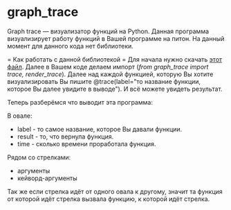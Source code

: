 # graph_trace
Graph trace — визуализатор функций на Python. Данная программа визуализирует работу функций в Вашей программе на питон. На данный момент для данного кода нет библиотеки.

= Как работать с данной библиотекой =
Для начала нужно скачать [этот файл](https://github.com/kirdeinega/graph_trace/blob/main/graph_trace.pye). Далее в Вашем коде делаем импорт (*from graph_trace import trace, render_trace*). Далее над каждой функцией, которую Вы хотите визуализировать Вы пишите @trace(label="то название функции, которое Вы далее увидите в выводе"). И всё можете увидеть результат.

Теперь разберёмся что выводит эта программа:

В овале:

* label - то самое название, которое Вы давали функции.
* result - то, что вернула функция.
* time - сколько времени проработала функция.

Рядом со стрелками:

* аргументы
* кейворд-аргументы

Так же если стрелка идёт от одного овала к другому, значит та функция от которой идёт стрелка вызвала функцию, к которой идёт стрелка.
